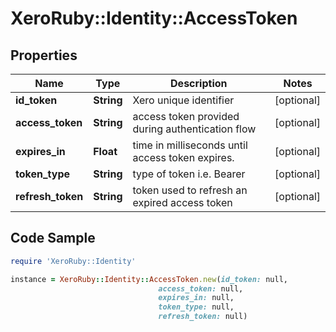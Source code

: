 # XeroRuby::Identity::AccessToken

## Properties

Name | Type | Description | Notes
------------ | ------------- | ------------- | -------------
**id_token** | **String** | Xero unique identifier | [optional] 
**access_token** | **String** | access token provided during authentication flow | [optional] 
**expires_in** | **Float** | time in milliseconds until access token expires. | [optional] 
**token_type** | **String** | type of token i.e. Bearer | [optional] 
**refresh_token** | **String** | token used to refresh an expired access token | [optional] 

## Code Sample

```ruby
require 'XeroRuby::Identity'

instance = XeroRuby::Identity::AccessToken.new(id_token: null,
                                 access_token: null,
                                 expires_in: null,
                                 token_type: null,
                                 refresh_token: null)
```


